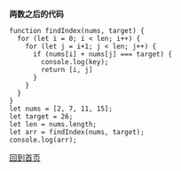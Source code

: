 **两数之后的代码**

```
function findIndex(nums, target) {
  for (let i = 0; i < len; i++) {
    for (let j = i+1; j < len; j++) {
      if (nums[i] + nums[j] === target) {
        console.log(key);
        return [i, j]
      }
    }
  }
}
let nums = [2, 7, 11, 15];
let target = 26;
let len = nums.length;
let arr = findIndex(nums, target);
console.log(arr);
```
[回到首页](https://github.com/tfeng-use/algorithm-js/blob/master/README.md)